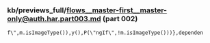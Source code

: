 ### kb/previews_full/flows__master-first__master-only@auth.har.part003.md (part 002)

```md
f\",m.isImageType()),y(),P(\"ngIf\",!m.isImageType()))},dependen
```

```
